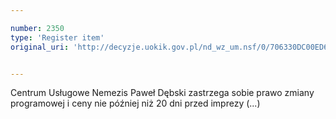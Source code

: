 ```yaml
---

number: 2350
type: 'Register item'
original_uri: 'http://decyzje.uokik.gov.pl/nd_wz_um.nsf/0/706330DC00ED69A1C12578AF0033023F?OpenDocument'


---
```


Centrum Usługowe Nemezis Paweł Dębski zastrzega sobie prawo zmiany programowej i ceny nie później niż 20 dni przed imprezy (...)
